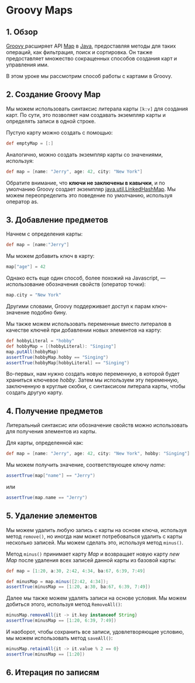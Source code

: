 # Groovy Maps

## 1. Обзор

[Groovy ](https://www.baeldung.com/groovy-language)расширяет API [Map](https://www.baeldung.com/java-collections) в [Java](https://www.baeldung.com/category/java/), предоставляя методы для таких операций, как фильтрация, поиск и сортировка. Он также предоставляет множество сокращенных способов создания карт и управления ими.

В этом уроке мы рассмотрим способ работы с картами в Groovy.

## 2. Создание Groovy Map

Мы можем использовать синтаксис литерала карты `[k:v]` для создания карт. По сути, это позволяет нам создавать экземпляр карты и определять записи в одной строке.

Пустую карту можно создать с помощью:

```groovy
def emptyMap = [:]
```

Аналогично, можно создать экземпляр карты со значениями, используя:

```groovy
def map = [name: "Jerry", age: 42, city: "New York"]
```

Обратите внимание, что **ключи не заключены в кавычки**, и по умолчанию Groovy создает экземпляр [java.util.LinkedHashMap](https://www.baeldung.com/java-linked-hashmap). Мы можем переопределить это поведение по умолчанию, используя оператор as.

## 3. Добавление предметов

Начнем с определения карты:

```groovy
def map = [name:"Jerry"]
```

Мы можем добавить ключ в карту:

```groovy
map["age"] = 42
```

Однако есть еще один способ, более похожий на Javascript, — использование обозначения свойств (оператор точки):

```groovy
map.city = "New York"
```

Другими словами, Groovy поддерживает доступ к парам ключ-значение подобно бину.

Мы также можем использовать переменные вместо литералов в качестве ключей при добавлении новых элементов на карту:

```groovy
def hobbyLiteral = "hobby"
def hobbyMap = [(hobbyLiteral): "Singing"]
map.putAll(hobbyMap)
assertTrue(hobbyMap.hobby == "Singing")
assertTrue(hobbyMap[hobbyLiteral] == "Singing")
```

Во-первых, нам нужно создать новую переменную, в которой будет храниться ключевое _hobby_. Затем мы используем эту переменную, заключенную в круглые скобки, с синтаксисом литерала карты, чтобы создать другую карту.

## 4. Получение предметов

Литеральный синтаксис или обозначение свойств можно использовать для получения элементов из карты.

Для карты, определенной как:

```groovy
def map = [name: "Jerry", age: 42, city: "New York", hobby: "Singing"]
```

Мы можем получить значение, соответствующее ключу _name_:

```groovy
assertTrue(map["name"] == "Jerry")
```

или

```groovy
assertTrue(map.name == "Jerry")
```

## 5. Удаление элементов

Мы можем удалить любую запись с карты на основе ключа, используя метод `remove()`, но иногда нам может потребоваться удалить с карты несколько записей. Мы можем сделать это, используя метод `minus()`.

Метод `minus()` принимает карту _Map_ и возвращает новую карту _new Map_ после удаления всех записей данной карты из базовой карты:

```groovy
def map = [1:20, a:30, 2:42, 4:34, ba:67, 6:39, 7:49]

def minusMap = map.minus([2:42, 4:34]);
assertTrue(minusMap == [1:20, a:30, ba:67, 6:39, 7:49])
```

Далее мы также можем удалять записи на основе условия. Мы можем добиться этого, используя метод `RemoveAll()`:

```groovy
minusMap.removeAll{it -> it.key instanceof String}
assertTrue(minusMap == [1:20, 6:39, 7:49])
```

И наоборот, чтобы сохранить все записи, удовлетворяющие условию, мы можем использовать метод `saveAll()`:

```groovy
minusMap.retainAll{it -> it.value % 2 == 0}
assertTrue(minusMap == [1:20])
```

## 6. Итерация по записям
